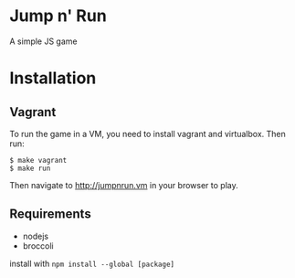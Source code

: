 # Jump n' Run

A simple JS game

# Installation

## Vagrant
To run the game in a VM, you need to install vagrant and virtualbox. Then run:
```
$ make vagrant
$ make run
```
Then navigate to http://jumpnrun.vm in your browser to play.

## Requirements
* nodejs
* broccoli

install with `npm install --global [package]`

